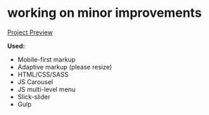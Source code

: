 # working on minor improvements

[Project Preview](https://anniemarkina.github.io/Fashion_Landing_Adaptive/)

**Used:**
* Mobile-first markup
* Adaptive markup (please resize)
* HTML/CSS/SASS
* JS Carousel
* JS multi-level menu
* Slick-slider
* Gulp
